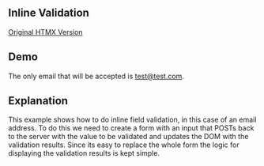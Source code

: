 ## Inline Validation

[Original HTMX Version](https://htmx.org/examples/inline-validation/)

## Demo

The only email that will be accepted is test@test.com.

<div id="inline_validation" data-on-load="@get('/examples/inline_validation/data')">
</div>

## Explanation

This example shows how to do inline field validation, in this case of an email address. To do this we need to create a
form with an input that POSTs back to the server with the value to be validated and updates the DOM with the validation
results. Since its easy to replace the whole form the logic for displaying the validation results is kept simple.